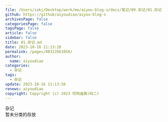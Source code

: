 ```yaml
---
file: /Users/zakj/Desktop/work/me/aiyou-blog-s/docs/笔记/09.杂记/01.杂记.md
github: https://github/aiyoudiao/aiyou-blog-s
archivesPage: false
categoriesPage: false
tagsPage: false
article: false
sidebar: false
title: 01.杂记.md
date: 2023-10-16 11:13:28
permalink: /pages/08313561056/
author: 
  name: aiyoudiao
categories: 
  - 杂记
tags: 
  - 杂记
update: 2023-10-16 11:13:56
renews: aiyoudiao
copyright: Copyright (c) 2023 哎哟迪奥(码二)
---
```


杂记  
暂未分类的存放
